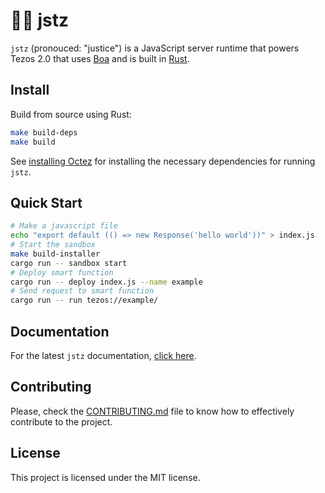 # 👨‍⚖️ jstz

`jstz` (pronouced: "justice") is a JavaScript server runtime that powers Tezos 2.0 that uses [Boa](https://boajs.dev/) and is built in [Rust](https://www.rust-lang.org/). 

## Install

Build from source using Rust:
```sh
make build-deps
make build
```

See [installing Octez](/CONTRIBUTING.md#installing-octez-) for installing the necessary dependencies for running `jstz`.

## Quick Start

```sh
# Make a javascript file
echo "export default (() => new Response('hello world'))" > index.js
# Start the sandbox
make build-installer
cargo run -- sandbox start
# Deploy smart function
cargo run -- deploy index.js --name example
# Send request to smart function
cargo run -- run tezos://example/
```

## Documentation
<!-- TODO: Host documentation using github pages -->
For the latest `jstz` documentation, [click here]().

## Contributing

Please, check the [CONTRIBUTING.md](/CONTRIBUTING.md) file to know how to effectively contribute 
to the project.

## License

This project is licensed under the MIT license.
